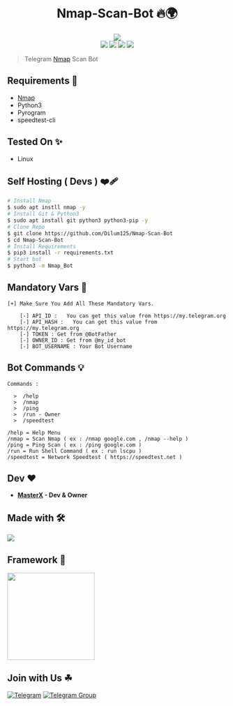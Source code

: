 <h1 align="center">Nmap-Scan-Bot 🔥🌍</h1>

<p align="center">
    <a href="https://nmap.org/"><img src="https://nmap.org/images/sitelogo-2x.png"></a><br>
    <a href="https://github.com/Dilum125/Nmap-Scan-Bot"> <img src="https://img.shields.io/github/repo-size/Dilum125/Nmap-Scan-Bot?color=orange&logo=github&logoColor=green&style=for-the-badge" /></a>
    <a href="https://github.com/Dilum125/Nmap-Scan-Bot/commits/"> <img src="https://img.shields.io/github/last-commit/Dilum125/Nmap-Scan-Bot?color=brown&logo=github&logoColor=green&style=for-the-badge" /></a>
    <a href="https://github.com/Dilum125/Nmap-Scan-Bot/issues"> <img src="https://img.shields.io/github/issues/Dilum125/Nmap-Scan-Bot?color=blueviolet&logo=github&logoColor=green&style=for-the-badge" /></a>
    <a href="https://github.com/Dilum125/Nmap-Scan-Bot/network/members"> <img src="https://img.shields.io/github/forks/Dilum125/Nmap-Scan-Bot?color=red&logo=github&logoColor=green&style=for-the-badge" /></a>  
 </p>

> Telegram [Nmap](https://nmap.org/) Scan Bot

## Requirements 🌿

* [Nmap](https://nmap.org/)
* Python3
* Pyrogram
* speedtest-cli

## Tested On ✨️

* Linux

## Self Hosting ( Devs ) ❤️‍🩹

```sh
# Install Nmap
$ sudo apt instll nmap -y
# Install Git & Python3
$ sudo apt install git python3 python3-pip -y
# Clone Repo
$ git clone https://github.com/Dilum125/Nmap-Scan-Bot
$ cd Nmap-Scan-Bot
# Install Requirements 
$ pip3 install -r requirements.txt
# Start bot 
$ python3 -m Nmap_Bot
```

## Mandatory Vars 📒

```
[+] Make Sure You Add All These Mandatory Vars.
 
    [-] API_ID :   You can get this value from https://my.telegram.org
    [-] API_HASH :   You can get this value from https://my.telegram.org
    [-] TOKEN : Get from @BotFather
    [-] OWNER_ID : Get from @my_id_bot
    [-] BOT_USERNAME : Your Bot Username 

```
## Bot Commands 💡

```console
Commands :

  >  /help
  >  /nmap
  >  /ping
  >  /run - Owner
  >  /speedtest

/help = Help Menu
/nmap = Scan Nmap ( ex : /nmap google.com , /nmap --help )
/ping = Ping Scan ( ex : /ping google.com )
/run = Run Shell Command ( ex : run lscpu )
/speedtest = Network Speedtest ( https://speedtest.net )

```

## Dev ❤️

- **[MasterX](https://t.me/About_xyz) - Dev & Owner**

## Made with 🛠

<img src="https://www.python.org/static/community_logos/python-logo.png">

## Framework 🧰

[<p align="left"><img src="https://telegra.ph/file/0590c398350a15238b9eb.png" width="200">](https://docs.pyrogram.org/)

## Join with Us ☘

[![Telegram](https://img.shields.io/badge/TELEGRAM-CHANNEL-red?style=for-the-badge&logo=telegram)](https://t.me/team_mars_11)
[![Telegram Group](https://img.shields.io/badge/TELEGRAM-GROUP-blue?style=for-the-badge&logo=telegram)](https://t.me/TeamMars_11)
